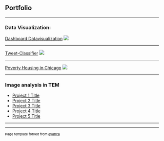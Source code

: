 ## Portfolio

---

### Data Visualization: 

[Dashboard Datavisualization](/sample_page)
<img src="images/dummy_thumbnail.jpg?raw=true"/>

---
[Tweet-Classifier](/pdf/sample_presentation.pdf)
<img src="images/dummy_thumbnail.jpg?raw=true"/>

---
[Poverty Housing in Chicago](http://example.com/)
<img src="images/dummy_thumbnail.jpg?raw=true"/>

---

### Image analysis in TEM

- [Project 1 Title](http://example.com/)
- [Project 2 Title](http://example.com/)
- [Project 3 Title](http://example.com/)
- [Project 4 Title](http://example.com/)
- [Project 5 Title](http://example.com/)

---




---
<p style="font-size:11px">Page template forked from <a href="https://github.com/evanca/quick-portfolio">evanca</a></p>
<!-- Remove above link if you don't want to attibute -->
